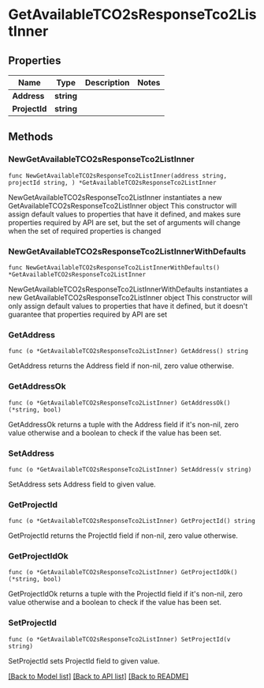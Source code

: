 # GetAvailableTCO2sResponseTco2ListInner

## Properties

Name | Type | Description | Notes
------------ | ------------- | ------------- | -------------
**Address** | **string** |  | 
**ProjectId** | **string** |  | 

## Methods

### NewGetAvailableTCO2sResponseTco2ListInner

`func NewGetAvailableTCO2sResponseTco2ListInner(address string, projectId string, ) *GetAvailableTCO2sResponseTco2ListInner`

NewGetAvailableTCO2sResponseTco2ListInner instantiates a new GetAvailableTCO2sResponseTco2ListInner object
This constructor will assign default values to properties that have it defined,
and makes sure properties required by API are set, but the set of arguments
will change when the set of required properties is changed

### NewGetAvailableTCO2sResponseTco2ListInnerWithDefaults

`func NewGetAvailableTCO2sResponseTco2ListInnerWithDefaults() *GetAvailableTCO2sResponseTco2ListInner`

NewGetAvailableTCO2sResponseTco2ListInnerWithDefaults instantiates a new GetAvailableTCO2sResponseTco2ListInner object
This constructor will only assign default values to properties that have it defined,
but it doesn't guarantee that properties required by API are set

### GetAddress

`func (o *GetAvailableTCO2sResponseTco2ListInner) GetAddress() string`

GetAddress returns the Address field if non-nil, zero value otherwise.

### GetAddressOk

`func (o *GetAvailableTCO2sResponseTco2ListInner) GetAddressOk() (*string, bool)`

GetAddressOk returns a tuple with the Address field if it's non-nil, zero value otherwise
and a boolean to check if the value has been set.

### SetAddress

`func (o *GetAvailableTCO2sResponseTco2ListInner) SetAddress(v string)`

SetAddress sets Address field to given value.


### GetProjectId

`func (o *GetAvailableTCO2sResponseTco2ListInner) GetProjectId() string`

GetProjectId returns the ProjectId field if non-nil, zero value otherwise.

### GetProjectIdOk

`func (o *GetAvailableTCO2sResponseTco2ListInner) GetProjectIdOk() (*string, bool)`

GetProjectIdOk returns a tuple with the ProjectId field if it's non-nil, zero value otherwise
and a boolean to check if the value has been set.

### SetProjectId

`func (o *GetAvailableTCO2sResponseTco2ListInner) SetProjectId(v string)`

SetProjectId sets ProjectId field to given value.



[[Back to Model list]](../README.md#documentation-for-models) [[Back to API list]](../README.md#documentation-for-api-endpoints) [[Back to README]](../README.md)


